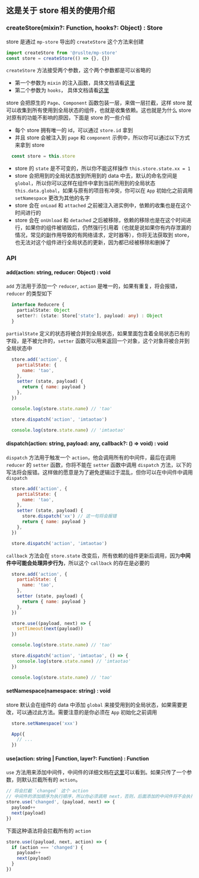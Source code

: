 ## 这是关于 store 相关的使用介绍

### createStore(mixin?: Function, hooks?: Object) : Store
store 是通过 `mp-store` 导出的 `createStore` 这个方法来创建
```js
import createStore from '@ruslte/mp-store'
const store = createStore(() => {}, {})
```

`createStore` 方法接受两个参数，这个两个参数都是可以省略的
  + 第一个参数为 `mixin` 的注入函数，具体文档请看[这里](./mixin.md)
  + 第二个参数为 `hooks`， 具体文档请看[这里](./hooks.md)

store 会把原生的 `Page`、`Component` 函数包装一层，来做一层拦截，这样 store 就可以收集到所有使用到全局状态的组件，也就是收集依赖。这也就是为什么 store 对原有的功能不影响的原因，下面是 store 的一些介绍

+ 每个 store 拥有唯一的 id，可以通过 `store.id` 拿到
+ 并且 store 会被注入到 `page` 和 `component` 示例中，所以你可以通过以下方式来拿到 store
```js
  const store = this.store
```

+ store 的 `state` 是不可变的，所以你不能这样操作 `this.store.state.xx = 1`
+ store 会把用到的全局状态放到所用到的 data 中去，默认的命名空间是 `global`，所以你可以这样在组件中拿到当前所用到的全局状态 `this.data.global`，如果与原有的项目有冲突，你可以在 `App` 初始化之前调用 `setNamespace` 更改为其他的名字
+ store 会在 `onLoad` 和 `attached` 之前被注入进实例中，依赖的收集也是在这个时间进行的
+ store 会在 `onUnload` 和 `detached` 之后被移除，依赖的移除也是在这个时间进行，如果你的组件被销毁后，仍然强行引用着（也就是说如果你有内存泄漏的情况，常见的副作用导致的有网络请求，定时器等），你将无法获取到 store，也无法对这个组件进行全局状态的更新，因为都已经被移除和删掉了

### API
#### add(action: string, reducer: Object) : void
`add` 方法用于添加一个 `reducer`, `action` 是唯一的，如果有重复，将会报错，`reducer` 的类型如下
```ts
  interface Reducere {
    partialState: Object
    setter?: (state: Store['state'], payload: any) : Object
  }
```
`partialState` 定义的状态将被合并到全局状态，如果里面包含着全局状态已有的字段，是不被允许的，`setter` 函数可以用来返回一个对象，这个对象将被合并到全局状态中

```js
  store.add('action', {
    partialState: {
      name: 'tao',
    },
    setter (state, payload) {
      return { name: payload }
    },
  })

  console.log(store.state.name) // 'tao'

  store.dispatch('action', 'imtaotao')

  console.log(store.state.name) // 'imtaotao'
```

#### dispatch(action: string, payload: any, callback?: () => void) : void
`dispatch` 方法用于触发一个 `action`，他会调用所有的中间件，最后在调用 `reducer` 的 `setter` 函数，你将不能在 `setter` 函数中调用 `dispatch` 方法，以下的写法将会报错。这样做的愿意是为了避免逻辑过于混乱，但你可以在中间件中调用 `dispatch`
```js
  store.add('action', {
    partialState: {
      name: 'tao',
    },
    setter (state, payload) {
      store.dispatch('xx') // 这一句将会报错
      return { name: payload }
    },
  })

  store.dispatch('action', 'imtaotao')
```

`callback` 方法会在 `store.state` 改变后，所有依赖的组件更新后调用，因为**中间件中可能会处理异步行为**，所以这个 `callback` 的存在是必要的
```js
  store.add('action', {
    partialState: {
      name: 'tao',
    },
    setter (state, payload) {
      return { name: payload }
    },
  })

  store.use((payload, next) => {
    setTimeout(next(payload))
  })

  console.log(store.state.name) // 'tao'

  store.dispatch('action', 'imtaotao', () => {
    console.log(store.state.name) // 'imtaotao'
  })

  console.log(store.state.name) // 'tao'
```

#### setNamespace(namespace: string) : void
store 默认会在组件的 data 中添加 `global` 来接受用到的全局状态，如果需要更改，可以通过此方法。需要注意的是你必须在 `App` 初始化之前调用
```js
  store.setNamespace('xxx')

  App({
    // ...
  })
``` 

#### use(action: string | Function, layer?: Function) : Function
`use` 方法用来添加中间件，中间件的详细文档在[这里](./middleware)可以看到。如果只传了一个参数，则默认拦截所有的 `action`。
```js
// 将会拦截 `changed` 这个 action
// 中间件的添加顺序为执行顺序，所以你必须调用 next，否则，后面添加的中间件将不会执行
store.use('changed', (payload, next) => {
  payload++
  next(payload)
})
```

下面这种语法将会拦截所有的 `action`
```js
store.use((payload, next, action) => {
  if (action === 'changed') {
    payload++
    next(payload)
  }
})
```